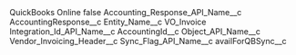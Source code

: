 <?xml version="1.0" encoding="UTF-8"?>
<CustomMetadata xmlns="http://soap.sforce.com/2006/04/metadata" xmlns:xsi="http://www.w3.org/2001/XMLSchema-instance" xmlns:xsd="http://www.w3.org/2001/XMLSchema">
    <label>QuickBooks Online</label>
    <protected>false</protected>
    <values>
        <field>Accounting_Response_API_Name__c</field>
        <value xsi:type="xsd:string">AccountingResponse__c</value>
    </values>
    <values>
        <field>Entity_Name__c</field>
        <value xsi:type="xsd:string">VO_Invoice</value>
    </values>
    <values>
        <field>Integration_Id_API_Name__c</field>
        <value xsi:type="xsd:string">AccountingId__c</value>
    </values>
    <values>
        <field>Object_API_Name__c</field>
        <value xsi:type="xsd:string">Vendor_Invoicing_Header__c</value>
    </values>
    <values>
        <field>Sync_Flag_API_Name__c</field>
        <value xsi:type="xsd:string">availForQBSync__c</value>
    </values>
</CustomMetadata>
